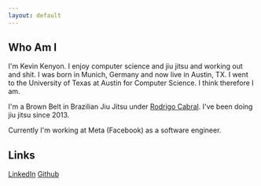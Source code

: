 ```yaml
---
layout: default
---
```


## Who Am I

I'm Kevin Kenyon. I enjoy computer science and jiu jitsu and working out and shit. I was born in Munich, Germany and now live in Austin, TX.
I went to the University of Texas at Austin for Computer Science. I think therefore I am.

I'm a Brown Belt in Brazilian Jiu Jitsu under [Rodrigo Cabral](http://brazilianfightfactory.com/). I've been doing jiu jitsu since
2013.

Currently I'm working at Meta (Facebook) as a software engineer.

## Links
[LinkedIn](https://www.linkedin.com/in/kevinkenyon)
[Github](https://github.com/kvkenyon)

